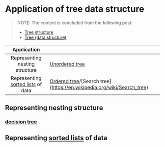 # Application of tree data structure

> NOTE: The content is concluded from the following post:
>
> - [Tree structure](https://en.wikipedia.org/wiki/Tree_structure#Examples_of_tree_structures)
> - [Tree (data structure)](https://en.wikipedia.org/wiki/Tree_(data_structure)#Common_uses)

|                         Application                          |                                                              |
| :----------------------------------------------------------: | ------------------------------------------------------------ |
|               Representing  nesting structure                | [Unordered tree](https://en.wikipedia.org/wiki/Tree_(data_structure)#Unordered_tree) |
| Representing [sorted lists](https://en.wikipedia.org/wiki/Sorting_algorithm) of data | [Ordered tree](https://en.wikipedia.org/wiki/Tree_(data_structure)#Ordered_tree)/[Search tree](https://en.wikipedia.org/wiki/Search_tree) |



## Representing  nesting structure 



### [decision tree](https://en.wikipedia.org/wiki/Decision_tree)



## Representing [sorted lists](https://en.wikipedia.org/wiki/Sorting_algorithm) of data